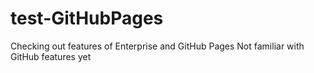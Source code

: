 # test-GitHubPages
Checking out features of Enterprise and GitHub Pages 
Not familiar with GitHub features yet
